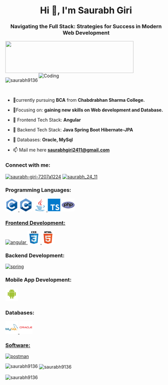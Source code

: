 
<h1 align="center">Hi 👋, I'm Saurabh Giri</h1>
<h3 align="center">Navigating the Full Stack: Strategies for Success in Modern Web Development</h3>
<img align="center"  height ="100" width="400" src="https://www.careerguide.com/career/wp-content/uploads/2019/12/a6b9b58d0cbee9e5b28b9c78b6b68f78.gif">
<img align="right" alt="Coding" width="400" src="https://media.tenor.com/-UygBh3nnfEAAAAC/coding.gif">
<p align="left"> <img src="https://komarev.com/ghpvc/?username=saurabh9136&label=Profile%20views&color=0e75b6&style=flat" alt="saurabh9136" /> </p>

<p align="left"> <a href="https://twitter.com/" target="blank"><img src="https://img.shields.io/twitter/follow/?logo=twitter&style=for-the-badge" alt="" /></a> </p>

- 🔭currently pursuing **BCA** from **Chabdrabhan Sharma College.**

- 🤝Focusing on: **gaining new skills on Web development and Database.**

- 🌱 Frontend Tech Stack: **Angular**

- 🌱 Backend Tech Stack: **Java Spring Boot Hibernate-JPA**

- 🌱 Databases: **Oracle, MySql**

- 📫 Mail me here **saurabhgiri2411@gmail.com**

<h3 align="left">Connect with me:</h3>
<p align="left">
<a href="https://linkedin.com/in/saurabh-giri-7207a1224" target="blank"><img align="center" src="https://raw.githubusercontent.com/rahuldkjain/github-profile-readme-generator/master/src/images/icons/Social/linked-in-alt.svg" alt="saurabh-giri-7207a1224" height="30" width="40" /></a>
<a href="https://instagram.com/saurabh_24_11" target="blank"><img align="center" src="https://raw.githubusercontent.com/rahuldkjain/github-profile-readme-generator/master/src/images/icons/Social/instagram.svg" alt="saurabh_24_11" height="30" width="40" /></a>
</p>

<h3 align="left">Programming Languages:</h3>
<p align="left"><a href="https://www.cprogramming.com/" target="_blank" rel="noreferrer"> <img src="https://raw.githubusercontent.com/devicons/devicon/master/icons/c/c-original.svg" alt="c" width="40" height="40"/> </a> <a href="https://www.w3schools.com/cpp/" target="_blank" rel="noreferrer"> <img src="https://raw.githubusercontent.com/devicons/devicon/master/icons/cplusplus/cplusplus-original.svg" alt="cplusplus" width="40" height="40"/></a> <a href="https://www.java.com" target="_blank" rel="noreferrer"> <img src="https://raw.githubusercontent.com/devicons/devicon/master/icons/java/java-original.svg" alt="java" width="40" height="40"/>  </a> <a href="https://www.typescriptlang.org/" target="_blank" rel="noreferrer"> <img src="https://raw.githubusercontent.com/devicons/devicon/master/icons/typescript/typescript-original.svg" alt="typescript" width="40" height="40"/></a> <a href="https://www.php.net" target="_blank" rel="noreferrer"> <img src="https://raw.githubusercontent.com/devicons/devicon/master/icons/php/php-original.svg" alt="php" width="40" height="40"/> 
<h3 align="left">Frontend Development:</h3>	
	<a href="https://angular.io" target="_blank" rel="noreferrer"> <img src="https://angular.io/assets/images/logos/angular/angular.svg" alt="angular" width="40" height="40"/> 
  <a href="https://www.w3schools.com/css/" target="_blank" rel="noreferrer"> <img src="https://raw.githubusercontent.com/devicons/devicon/master/icons/css3/css3-original-wordmark.svg" alt="css3" width="40" height="40"/> </a> <a href="https://www.w3.org/html/" target="_blank" rel="noreferrer"> <img src="https://raw.githubusercontent.com/devicons/devicon/master/icons/html5/html5-original-wordmark.svg" alt="html5" width="40" height="40"/>  </a>
<h3 align="left">Backend Development:</h3>	
	 <a href="https://spring.io/" target="_blank" rel="noreferrer"> <img src="https://www.vectorlogo.zone/logos/springio/springio-icon.svg" alt="spring" width="40" height="40"/>  </a>
<h3 align="left">Mobile App Development:</h3>
		<a href="https://developer.android.com" target="_blank" rel="noreferrer"> <img src="https://raw.githubusercontent.com/devicons/devicon/master/icons/android/android-original-wordmark.svg" alt="android" width="40" height="40"/> </a>
	</a>  </p>
<h3 align="left">Databases:</h3>

 <a href="https://www.mysql.com/" target="_blank" rel="noreferrer"> <img src="https://raw.githubusercontent.com/devicons/devicon/master/icons/mysql/mysql-original-wordmark.svg" alt="mysql" width="40" height="40"/> </a>  <a href="https://www.oracle.com/" target="_blank" rel="noreferrer"> <img src="https://raw.githubusercontent.com/devicons/devicon/master/icons/oracle/oracle-original.svg" alt="oracle" width="40" height="40"/>
 <h3 align="left">Software:</h3>
	<a href="https://postman.com" target="_blank" rel="noreferrer"> <img src="https://www.vectorlogo.zone/logos/getpostman/getpostman-icon.svg" alt="postman" width="40" height="40"/> </a>
  
	
<p><img align="left" src="https://github-readme-stats.vercel.app/api/top-langs?username=saurabh9136&show_icons=true&locale=en&layout=compact" alt="saurabh9136" /></p>

<p>&nbsp;<img align="center" src="https://github-readme-stats.vercel.app/api?username=saurabh9136&show_icons=true&locale=en" alt="saurabh9136" /></p>

<p><img align="center" src="https://github-readme-streak-stats.herokuapp.com/?user=saurabh9136&" alt="saurabh9136" /></p>
	
